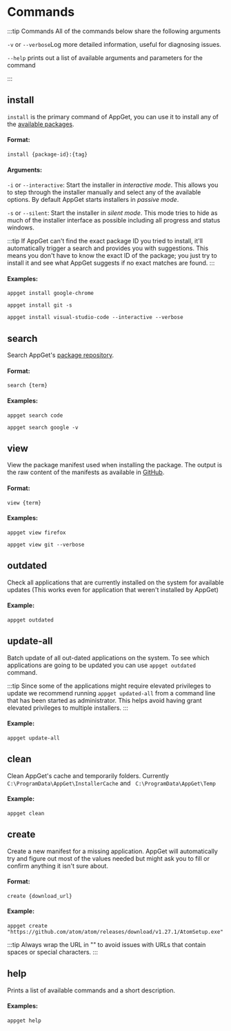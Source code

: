 # Commands

:::tip Commands
All of the commands below share the following arguments

`-v` or `--verbose`Log more detailed information, useful for diagnosing issues.

`--help` prints out a list of available arguments and parameters for the command

:::
## install

`install` is the primary command of AppGet, you can use it to install any of the [available packages](https://appget.net/packages).

#### Format:

`install {package-id}:{tag}`

#### Arguments:

`-i` or `--interactive`: Start the installer in *interactive mode*. This allows you to step through the installer manually and select any of the available options. By default AppGet starts installers in *passive mode*.

`-s` or `--silent`: Start the installer in *silent mode*. This mode tries to hide as much of the installer interface as possible including all progress and status windows.

:::tip
If AppGet can't find the exact package ID you tried to install, it'll automatically trigger a search and provides you with suggestions. This means you don't have to know the exact ID of the package; you just try to install it and see what AppGet suggests if no exact matches are found.
:::

#### Examples:

`appget install google-chrome`

`appget install git -s`

`appget install visual-studio-code --interactive --verbose`


## search
Search AppGet's [package repository](https://appget.net/packages).

#### Format:
`search {term}`

#### Examples:
`appget search code`

`appget search google -v`

## view

View the package manifest used when installing the package. The output is the raw content of the manifests as available in [GitHub](https://github.com/appget/appget.packages/tree/master/manifests).

#### Format:
`view {term}`

#### Examples:
`appget view firefox`

`appget view git --verbose`



## outdated

Check all applications that are currently installed on the system for available updates (This works even for application that weren't installed by AppGet)



#### Example:

`appget outdated `



## update-all

Batch update of all out-dated applications on the system. To see which applications are going to be updated you can use `appget outdated` command.

:::tip
Since some of the applications might require elevated privileges to update we recommend running `appget updated-all` from a command line that has been started as administrator. This helps avoid having grant elevated privileges to multiple installers.
:::

#### Example:

`appget update-all `



## clean

Clean AppGet's cache and temporarily folders. Currently `C:\ProgramData\AppGet\InstallerCache` and ` C:\ProgramData\AppGet\Temp` 

#### Example:

`appget clean`



## create

Create a new manifest for a missing application.  AppGet will automatically try and figure out most of the values needed but might ask you to fill or confirm anything it isn't sure about.

#### Format:

`create {download_url}`

#### Example:

`appget create "https://github.com/atom/atom/releases/download/v1.27.1/AtomSetup.exe" `

:::tip
Always wrap the URL in "" to avoid issues with URLs that contain spaces or special characters.
:::



## help

Prints a list of available commands and a short description.

#### Examples:

`appget help`
